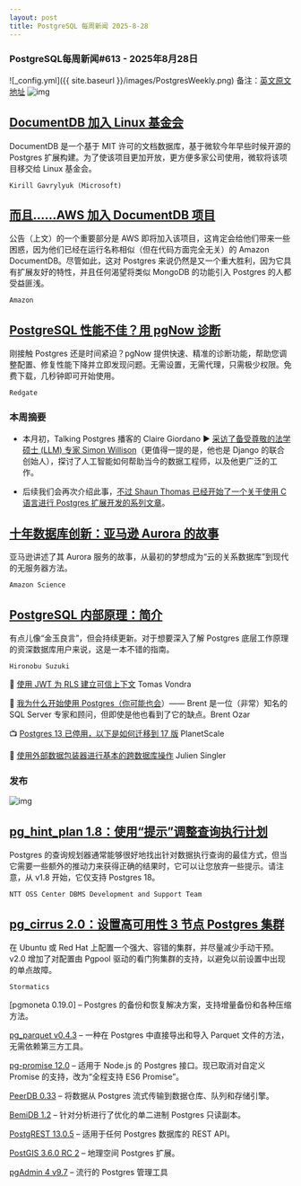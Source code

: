 ```yaml
---
layout: post
title: PostgreSQL 每周新闻 2025-8-28
---
```

### PostgreSQL每周新闻#613 - 2025年8月28日
![_config.yml]({{ site.baseurl }}/images/PostgresWeekly.png)
备注：[英文原文地址](https://postgresweekly.com/issues/613)
![img](https://res.cloudinary.com/cpress/image/upload/w_1280,e_sharpen:60,q_auto/sv56ilc9yxghvv6sdnem.jpg)
## [DocumentDB 加入 Linux 基金会](https://postgresweekly.com/link/173450/web)
DocumentDB 是一个基于 MIT 许可的文档数据库，基于微软今年早些时候开源的 Postgres 扩展构建。为了使该项目更加开放，更方便多家公司使用，微软将该项目移交给 Linux 基金会。

`Kirill Gavrylyuk (Microsoft)`

## [而且……AWS 加入 DocumentDB 项目](https://postgresweekly.com/link/173454/web)
公告（上文）的一个重要部分是 AWS 即将加入该项目，这肯定会给他们带来一些困惑，因为他们已经在运行名称相似（但在代码方面完全无关）的 Amazon DocumentDB。尽管如此，这对 Postgres 来说仍然是又一个重大胜利，因为它具有扩展友好的特性，并且任何渴望将类似 MongoDB 的功能引入 Postgres 的人都受益匪浅。

`Amazon  `

## [PostgreSQL 性能不佳？用 pgNow 诊断](https://postgresweekly.com/link/173449/web)
刚接触 Postgres 还是时间紧迫？pgNow 提供快速、精准的诊断功能，帮助您调整配置、修复性能下降并立即发现问题。无需设置，无需代理，只需极少权限。免费下载，几秒钟即可开始使用。

`Redgate `

### **本周摘要**

* 本月初，Talking Postgres 播客的 Claire Giordano ▶️ [采访了备受尊敬的法学硕士 (LLM) 专家 Simon Willison](https://postgresweekly.com/link/173456/web)（更值得一提的是，他也是 Django 的联合创始人），探讨了人工智能如何帮助当今的数据工程师，以及他更广泛的工作。

* 后续我们会再次介绍此事，[不过 Shaun Thomas 已经开始了一个关于使用 C 语言进行 Postgres 扩展开发的系列文章](https://postgresweekly.com/link/173457/web)。


## [十年数据库创新：亚马逊 Aurora 的故事](https://postgresweekly.com/link/173458/web)
亚马逊讲述了其 Aurora 服务的故事，从最初的梦想成为“云的关系数据库”到现代的无服务器方法。


`Amazon Science`

## [PostgreSQL 内部原理：简介](https://postgresweekly.com/link/173459/web)
有点儿像“金玉良言”，但会持续更新。对于想要深入了解 Postgres 底层工作原理的资深数据库用户来说，这是一本不错的指南。


`Hironobu Suzuki`


📄 [使用 JWT 为 RLS 建立可信上下文](https://postgresweekly.com/link/173460/web) Tomas Vondra

📄 [我为什么开始使用 Postgres（你可能也会](https://postgresweekly.com/link/173461/web)）—— Brent 是一位（非常）知名的 SQL Server 专家和顾问，但即使是他也看到了它的缺点。Brent Ozar

📺 [Postgres 13 已停用，以下是如何迁移到 17 版](https://postgresweekly.com/link/173462/web) PlanetScale

📄 [使用外部数据包装器进行基本的跨数据库操作](https://postgresweekly.com/link/173463/web) Julien Singler

### **发布**

![img](https://res.cloudinary.com/cpress/image/upload/w_1280,e_sharpen:60,q_auto/ezw7lgbxhszwe5r5rabr.jpg)


## [pg_hint_plan 1.8：使用“提示”调整查询执行计划](https://postgresweekly.com/link/173464/web)
Postgres 的查询规划器通常能够很好地找出针对数据执行查询的最佳方式，但当它需要一些额外的推动力来获得正确的结果时，它可以让您放弃一些提示。请注意，从 v1.8 开始，它仅支持 Postgres 18。

`NTT OSS Center DBMS Development and Support Team`

## [pg_cirrus 2.0：设置高可用性 3 节点 Postgres 集群](https://postgresweekly.com/link/173467/web)
在 Ubuntu 或 Red Hat 上配置一个强大、容错的集群，并尽量减少手动干预。v2.0 增加了对配置由 Pgpool 驱动的看门狗集群的支持，以避免以前设置中出现的单点故障。

`Stormatics`


[pgmoneta 0.19.0] – Postgres 的备份和恢复解决方案，支持增量备份和各种压缩方法。

[pg_parquet v0.4.3](https://postgresweekly.com/link/173471/web) – 一种在 Postgres 中直接导出和导入 Parquet 文件的方法，无需依赖第三方工具。

[pg-promise 12.0](https://postgresweekly.com/link/173472/web) – 适用于 Node.js 的 Postgres 接口。现已取消对自定义 Promise 的支持，改为“全程支持 ES6 Promise”。

[PeerDB 0.33](https://postgresweekly.com/link/173473/web) – 将数据从 Postgres 流式传输到数据仓库、队列和存储引擎。

[BemiDB 1.2](https://postgresweekly.com/link/173474/web) – 针对分析进行了优化的单二进制 Postgres 只读副本。

[PostgREST 13.0.5](https://postgresweekly.com/link/173475/web) – 适用于任何 Postgres 数据库的 REST API。

[PostGIS 3.6.0 RC 2](https://postgresweekly.com/link/173476/web) – 地理空间 Postgres 扩展。

[pgAdmin 4 v9.7](https://postgresweekly.com/link/173477/web) – 流行的 Postgres 管理工具